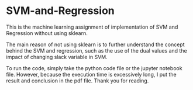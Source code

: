 # SVM-and-Regression
This is the machine learning assignment of implementation of SVM and Regression without using sklearn. 

The main reason of not using sklearn is to further understand the concept behind the SVM and regression, such
as the use of the dual values and the impact of changing slack variable in SVM.

To run the code, simply take the python code file or the jupyter notebook file. However, because the execution
time is excessively long, I put the result and conclusion in the pdf file. Thank you for reading.
